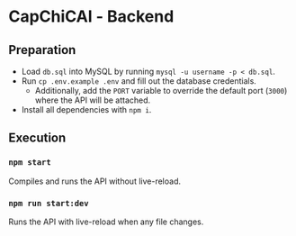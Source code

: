 # CapChiCAl - Backend

## Preparation

- Load `db.sql` into MySQL by running `mysql -u username -p < db.sql`.
- Run `cp .env.example .env` and fill out the database credentials.
  - Additionally, add the `PORT` variable to override the default port (`3000`)
  where the API will be attached.
- Install all dependencies with `npm i`.

## Execution

### `npm start`

Compiles and runs the API without live-reload.

### `npm run start:dev`

Runs the API with live-reload when any file changes.
